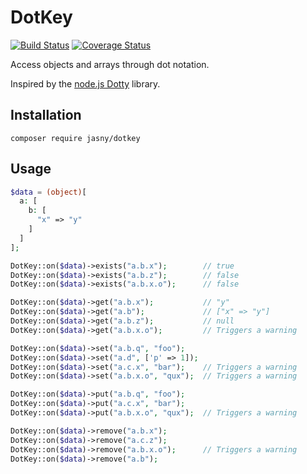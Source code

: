 DotKey
======

[![Build Status](https://travis-ci.org/jasny/dotkey.svg?branch=master)](https://travis-ci.org/jasny/dotkey)
[![Coverage Status](https://coveralls.io/repos/jasny/dotkey/badge.svg?branch=master&service=github)](https://coveralls.io/github/jasny/dotkey?branch=master)

Access objects and arrays through dot notation.

Inspired by the [node.js Dotty](https://github.com/deoxxa/dotty) library.


## Installation

    composer require jasny/dotkey

## Usage

```php
$data = (object)[
  a: [
    b: [
      "x" => "y"
    ]
  ]
];

DotKey::on($data)->exists("a.b.x");        // true
DotKey::on($data)->exists("a.b.z");        // false
DotKey::on($data)->exists("a.b.x.o");      // false

DotKey::on($data)->get("a.b.x");           // "y"
DotKey::on($data)->get("a.b");             // ["x" => "y"]
DotKey::on($data)->get("a.b.z");           // null
DotKey::on($data)->get("a.b.x.o");         // Triggers a warning

DotKey::on($data)->set("a.b.q", "foo");
DotKey::on($data)->set("a.d", ['p' => 1]);
DotKey::on($data)->set("a.c.x", "bar");    // Triggers a warning
DotKey::on($data)->set("a.b.x.o", "qux");  // Triggers a warning

DotKey::on($data)->put("a.b.q", "foo");
DotKey::on($data)->put("a.c.x", "bar");
DotKey::on($data)->put("a.b.x.o", "qux");  // Triggers a warning

DotKey::on($data)->remove("a.b.x");
DotKey::on($data)->remove("a.c.z");
DotKey::on($data)->remove("a.b.x.o");      // Triggers a warning
DotKey::on($data)->remove("a.b");
```
